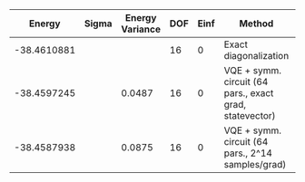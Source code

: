 | Energy      | Sigma | Energy Variance | DOF | Einf | Method                                                  | Reference |
|-------------|-------|-----------------|-----|------|---------------------------------------------------------|-----------|
| -38.4610881 |       |                 | 16  | 0    | Exact diagonalization                                   | [code](https://github.com/varbench/methods/blob/main/scripts/J1J2/square_16_P_0.25/ed_netket.sh) |
| -38.4597245 |       | 0.0487          | 16  | 0    | VQE + symm. circuit (64 pars., exact grad, statevector) | [code](https://github.com/varbench/methods/blob/main/scripts/J1J2/square_16_P_0.25/vqe.sh) |
| -38.4587938 |       | 0.0875          | 16  | 0    | VQE + symm. circuit (64 pars., 2^14 samples/grad)       | [code](https://github.com/varbench/methods/blob/main/scripts/J1J2/square_16_P_0.25/vqe_noisy.sh) |
